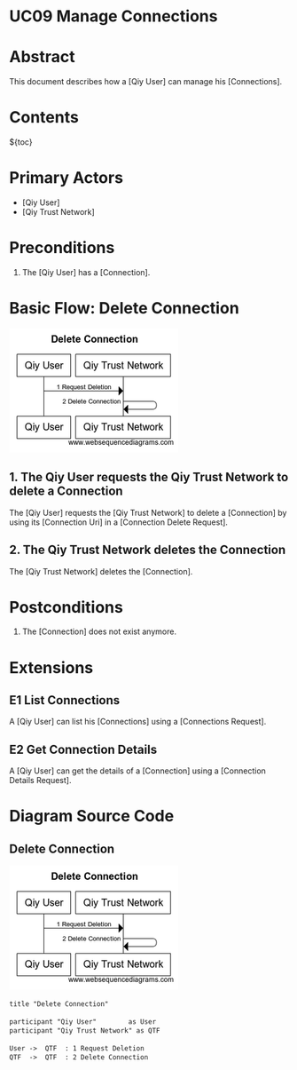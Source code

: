 # UC09 Manage Connections

# Abstract

This document describes how a [Qiy User] can manage his [Connections].

# Contents

${toc}

# Primary Actors

* [Qiy User]
* [Qiy Trust Network]

# Preconditions

1. The [Qiy User] has a [Connection].


# Basic Flow: Delete Connection

![Delete Connection](../images/Delete_Connection_-_UC09.png)


## 1. The Qiy User requests the Qiy Trust Network to delete a Connection

The [Qiy User] requests the [Qiy Trust Network] to delete a [Connection] by using its [Connection Uri] in a [Connection Delete Request].

## 2. The Qiy Trust Network deletes the Connection

The [Qiy Trust Network] deletes the [Connection].


# Postconditions

1. The [Connection] does not exist anymore.


# Extensions

## E1 List Connections

A [Qiy User] can list his [Connections] using a [Connections Request].

## E2 Get Connection Details

A [Qiy User] can get the details of a [Connection] using a [Connection Details Request].



# Diagram Source Code

## Delete Connection

![Delete Connection](../images/Delete_Connection_-_UC09.png)

```
title "Delete Connection"

participant "Qiy User"        as User
participant "Qiy Trust Network" as QTF

User ->  QTF  : 1 Request Deletion
QTF  ->  QTF  : 2 Delete Connection
```


